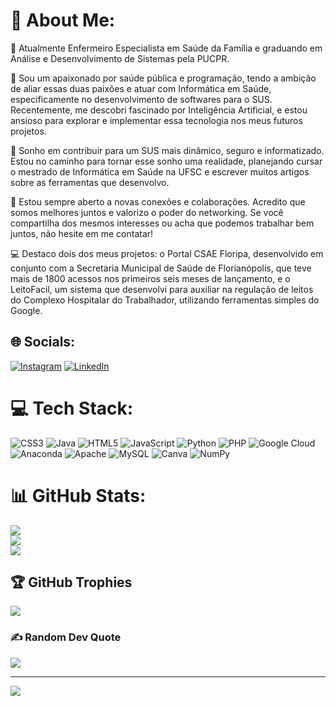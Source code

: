 # 💫 About Me:

🌱 Atualmente Enfermeiro Especialista em Saúde da Família e graduando em Análise e Desenvolvimento de Sistemas pela PUCPR.

👀 Sou um apaixonado por saúde pública e programação, tendo a ambição de aliar essas duas paixões e atuar com Informática em Saúde, especificamente no desenvolvimento de softwares para o SUS. Recentemente, me descobri fascinado por Inteligência Artificial, e estou ansioso para explorar e implementar essa tecnologia nos meus futuros projetos.

🎯 Sonho em contribuir para um SUS mais dinâmico, seguro e informatizado. Estou no caminho para tornar esse sonho uma realidade, planejando cursar o mestrado de Informática em Saúde na UFSC e escrever muitos artigos sobre as ferramentas que desenvolvo.

🤝 Estou sempre aberto a novas conexões e colaborações. Acredito que somos melhores juntos e valorizo o poder do networking. Se você compartilha dos mesmos interesses ou acha que podemos trabalhar bem juntos, não hesite em me contatar!

💻 Destaco dois dos meus projetos: o Portal CSAE Floripa, desenvolvido em conjunto com a Secretaria Municipal de Saúde de Florianópolis, que teve mais de 1800 acessos nos primeiros seis meses de lançamento, e o LeitoFacil, um sistema que desenvolvi para auxiliar na regulação de leitos do Complexo Hospitalar do Trabalhador, utilizando ferramentas simples do Google.


## 🌐 Socials:
[![Instagram](https://img.shields.io/badge/Instagram-%23E4405F.svg?logo=Instagram&logoColor=white)](https://instagram.com/https://www.instagram.com/bruvini) [![LinkedIn](https://img.shields.io/badge/LinkedIn-%230077B5.svg?logo=linkedin&logoColor=white)](https://linkedin.com/in/https://www.linkedin.com/in/enfbrunovinicius/) 

# 💻 Tech Stack:
![CSS3](https://img.shields.io/badge/css3-%231572B6.svg?style=for-the-badge&logo=css3&logoColor=white) ![Java](https://img.shields.io/badge/java-%23ED8B00.svg?style=for-the-badge&logo=java&logoColor=white) ![HTML5](https://img.shields.io/badge/html5-%23E34F26.svg?style=for-the-badge&logo=html5&logoColor=white) ![JavaScript](https://img.shields.io/badge/javascript-%23323330.svg?style=for-the-badge&logo=javascript&logoColor=%23F7DF1E) ![Python](https://img.shields.io/badge/python-3670A0?style=for-the-badge&logo=python&logoColor=ffdd54) ![PHP](https://img.shields.io/badge/php-%23777BB4.svg?style=for-the-badge&logo=php&logoColor=white) ![Google Cloud](https://img.shields.io/badge/Google%20Cloud-%234285F4.svg?style=for-the-badge&logo=google-cloud&logoColor=white) ![Anaconda](https://img.shields.io/badge/Anaconda-%2344A833.svg?style=for-the-badge&logo=anaconda&logoColor=white) ![Apache](https://img.shields.io/badge/apache-%23D42029.svg?style=for-the-badge&logo=apache&logoColor=white) ![MySQL](https://img.shields.io/badge/mysql-%2300f.svg?style=for-the-badge&logo=mysql&logoColor=white) ![Canva](https://img.shields.io/badge/Canva-%2300C4CC.svg?style=for-the-badge&logo=Canva&logoColor=white) ![NumPy](https://img.shields.io/badge/numpy-%23013243.svg?style=for-the-badge&logo=numpy&logoColor=white)
# 📊 GitHub Stats:
![](https://github-readme-stats.vercel.app/api?username=bruvini&theme=dracula&hide_border=false&include_all_commits=true&count_private=true)<br/>
![](https://github-readme-streak-stats.herokuapp.com/?user=bruvini&theme=dracula&hide_border=false)<br/>
![](https://github-readme-stats.vercel.app/api/top-langs/?username=bruvini&theme=dracula&hide_border=false&include_all_commits=true&count_private=true&layout=compact)

## 🏆 GitHub Trophies
![](https://github-profile-trophy.vercel.app/?username=bruvini&theme=radical&no-frame=false&no-bg=true&margin-w=4)

### ✍️ Random Dev Quote
![](https://quotes-github-readme.vercel.app/api?type=vetical&theme=radical)

---
[![](https://visitcount.itsvg.in/api?id=bruvini&icon=7&color=3)](https://visitcount.itsvg.in)
